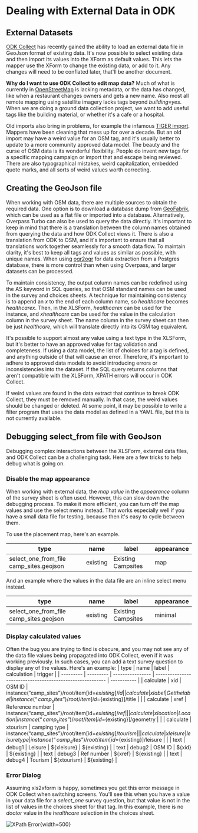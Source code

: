 # Dealing with External Data in ODK

## External Datasets

[ODK Collect](https://www.getodk.org) has recently gained the ability
to load an external data file in GeoJson format of existing data. It's
now possible to select existing data and then import its values into
the XForm as default values. This lets the mapper use the XForm to
change the existing data, or add to it. Any changes will need to be
conflated later, that'll be another document.

**Why do I want to use ODK Collect to edit map data?** Much of what is
currently in [OpenStreetMap](https:www.openstreetmap.org) is lacking
metadata, or the data has changed, like when a restaurant changes
owners and gets a new name. Also most all remote mapping using
satellite imagery lacks tags beyond _building=yes_. When we are doing
a ground data collection project, we want to add useful tags like the
building material, or whether it's a cafe or a hospital.

Old imports also bring in problems, for example the infamous [TIGER
import](https://wiki.openstreetmap.org/wiki/TIGER). Mappers have been
cleaning that mess up for over a decade. But an old import may have a
weird value for an OSM tag, and it's usually better to update to a
more community approved data model. The beauty and the curse of OSM
data is its wonderful flexibility. People do invent new tags for a
specific mapping campaign or import that and escape being reviewed.
There are also typographical mistakes, weird capitalization, embedded
quote marks, and all sorts of weird values worth correcting.

## Creating the GeoJson file

When working with OSM data, there are multiple sources to obtain the required data. One option is to download a database dump from [GeoFabrik](http://download.geofabrik.de/index.html), which can be used as a flat file or imported into a database. Alternatively, Overpass Turbo can also be used to query the data directly. It's important to keep in mind that there is a translation between the column names obtained from querying the data and how ODK Collect views it. There is also a translation from ODK to OSM, and it's important to ensure that all translations work together seamlessly for a smooth data flow. To maintain clarity, it's best to keep all tags and values as similar as possible, with unique names. When using [ogr2ogr](https://gdal.org/programs/ogr2ogr.html) for data extraction from a Postgres database, there is more control than when using Overpass, and larger datasets can be processed.

To maintain consistency, the output column names can be redefined using the AS keyword in SQL queries, so that OSM standard names can be used in the survey and choices sheets. A technique for maintaining consistency is to append an _x_ to the end of each column name, so _healthcare_ becomes _healthcarex_. Then, in the XLSForm, _healthcarex_ can be used for the instance, and _xhealthcare_ can be used for the value in the calculation column in the survey sheet. The name column in the survey sheet can then be just _healthcare_, which will translate directly into its OSM tag equivalent.

It's possible to support almost any value using a text type in the XLSForm, but it's better to have an approved value for tag validation and completeness. If using a data model, the list of choices for a tag is defined, and anything outside of that will cause an error. Therefore, it's important to adhere to approved data models to avoid introducing errors or inconsistencies into the dataset. If the SQL query returns columns that aren't compatible with the XLSForm, XPATH errors will occur in ODK Collect.

If weird values are found in the data extract that continue to break ODK Collect, they must be removed manually. In that case, the weird values should be changed or deleted. At some point, it may be possible to write a filter program that uses the data model as defined in a YAML file, but this is not currently available.

## Debugging select_from file with GeoJson

Debugging complex interactions between the XLSForm, external data files, and ODK Collect can be a challenging task. Here are a few tricks to help debug what is going
on.

### Disable the map appearance

When working with external data, the _map value_ in the _appearance_ column of the survey sheet is often used. However, this can slow down the debugging process. To make it more efficient, you can turn off the map values and use the select menu instead. That works especially well
if you have a small data file for testing, because then it's easy to cycle between them.

To use the placement map, here's an example.

| type                                    | name     | label              | appearance |
| --------------------------------------- | -------- | ------------------ | ---------- |
| select_one_from_file camp_sites.geojson | existing | Existing Campsites | map        |

And an example where the values in the data file are an inline select
menu instead.

| type                                    | name     | label              | appearance |
| --------------------------------------- | -------- | ------------------ | ---------- |
| select_one_from_file camp_sites.geojson | existing | Existing Campsites | minimal    |

### Display calculated values

Often the bug you are trying to find is obscure, and you may not see any of the data file values being propagated into ODK Collect, even if it was working previously. In such cases, you can add a text survey question to display any of the values. Here's an example: 
| type      | name      | label            | calculation                                               | trigger     |
| --------- | --------- | ---------------- | --------------------------------------------------------- | ----------- |
| calculate | xid       | OSM ID           | instance(“camp_sites”)/root/item[id=${existing}]/id       |
| calculate | xlabel    | Get the label    | instance(“camp_sites”)/root/item[id=${existing}]/title    |             |
| calculate | xref      | Reference number | instance(“camp_sites”)/root/item[id=${existing}]/ref      |             |
| calculate | xlocation | Location         | instance(“camp_sites”)/root/item[id=${existing}]/geometry |             |
| calculate | xtourism  | camping type     | instance(“camp_sites”)/root/item[id=${existing}]/tourism  |             |
| calculate | xleisure  | leisure type     | instance(“camp_sites”)/root/item[id=${existing}]/leisure  |             |
| text      | debug1    | Leisure          | ${xleisure}                                               | ${existing} |
| text      | debug2    | OSM ID           | ${xid}                                                    | ${existing} |
| text      | debug3    | Ref number       | ${xref}                                                   | ${existing} |
| text      | debug4    | Tourism          | ${xtourism}                                               | ${existing} |

### Error Dialog

Assuming xls2xform is happy, sometimes you get this error message in
ODK Collect when switching screens. You'll see this when you have a
value in your data file for a _select_one_ survey question, but that
value is not in the list of values in the choices sheet for that tag. In
this example, there is no _doctor_ value in the _healthcare_
selection in the choices sheet.

![XPath Error](xlsimages/image1.jpg){width=500}
